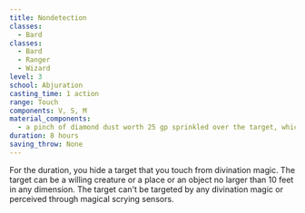 ```yaml
---
title: Nondetection
classes:
  - Bard
classes:
  - Bard
  - Ranger
  - Wizard
level: 3
school: Abjuration
casting_time: 1 action
range: Touch
components: V, S, M
material_components:
  - a pinch of diamond dust worth 25 gp sprinkled over the target, which the spell consumes
duration: 8 hours
saving_throw: None
---
```


For the duration, you hide a target that you touch from divination magic. The target can be a willing creature or a place or an object no larger than 10 feet in any dimension. The target can't be targeted by any divination magic or perceived through magical scrying sensors.
